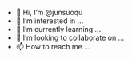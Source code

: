 - 👋 Hi, I’m @junsuoqu
- 👀 I’m interested in ...
- 🌱 I’m currently learning ...
- 💞️ I’m looking to collaborate on ...
- 📫 How to reach me ...

<!---
junsuoqu/junsuoqu is a ✨ special ✨ repository because its `README.md` (this file) appears on your GitHub profile.
You can click the Preview link to take a look at your changes.
--->
